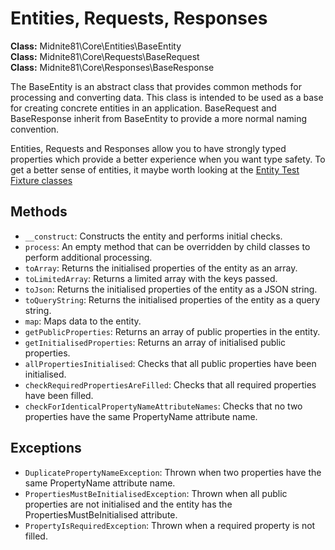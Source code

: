 # Entities, Requests, Responses

**Class:** Midnite81\Core\Entities\BaseEntity   
**Class:** Midnite81\Core\Requests\BaseRequest   
**Class:** Midnite81\Core\Responses\BaseResponse

The BaseEntity is an abstract class that provides common methods for processing and converting data. This class is
intended to be used as a base for creating concrete entities in an application. BaseRequest and BaseResponse inherit
from BaseEntity to provide a more normal naming convention.

Entities, Requests and Responses allow you to have strongly typed properties which provide a better experience when 
you want type safety. To get a better sense of entities, it maybe worth looking at the 
[Entity Test Fixture classes](../tests/Entities/TestHelpers/)

## Methods

- `__construct`: Constructs the entity and performs initial checks.
- `process`: An empty method that can be overridden by child classes to perform additional processing.
- `toArray`: Returns the initialised properties of the entity as an array.
- `toLimitedArray`: Returns a limited array with the keys passed.
- `toJson`: Returns the initialised properties of the entity as a JSON string.
- `toQueryString`: Returns the initialised properties of the entity as a query string.
- `map`: Maps data to the entity.
- `getPublicProperties`: Returns an array of public properties in the entity.
- `getInitialisedProperties`: Returns an array of initialised public properties.
- `allPropertiesInitialised`: Checks that all public properties have been initialised.
- `checkRequiredPropertiesAreFilled`: Checks that all required properties have been filled.
- `checkForIdenticalPropertyNameAttributeNames`: Checks that no two properties have the same PropertyName attribute name.

## Exceptions

- `DuplicatePropertyNameException`: Thrown when two properties have the same PropertyName attribute name.
- `PropertiesMustBeInitialisedException`: Thrown when all public properties are not initialised and the entity has the PropertiesMustBeInitialised attribute.
- `PropertyIsRequiredException`: Thrown when a required property is not filled.
